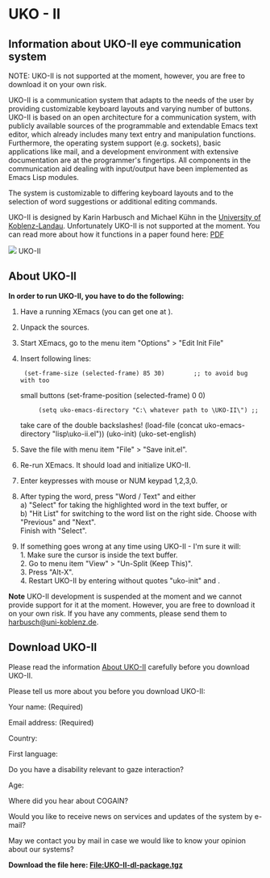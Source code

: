 

# UKO - II

##  Information about UKO-II eye communication system 

NOTE: UKO-II is not supported at the moment, however, you are free to download it on your own risk. 

UKO-II is a communication system that adapts to the needs of the user by providing customizable keyboard layouts and varying number of buttons. UKO-II is based on an open architecture for a communication system, with publicly available sources of the programmable and extendable Emacs text editor, which already includes many text entry and manipulation functions. Furthermore, the operating system support (e.g. sockets), basic applications like mail, and a development environment with extensive documentation are at the programmer's fingertips. All components in the communication aid dealing with input/output have been implemented as Emacs Lisp modules. 

The system is customizable to differing keyboard layouts and to the selection of word suggestions or additional editing commands. 

UKO-II is designed by Karin Harbusch and Michael Kühn in the [University of Koblenz-Landau][3]. Unfortunately UKO-II is not supported at the moment. You can read more about how it functions in a paper found here: [PDF][4]

![][1]
UKO-II



##  About UKO-II 

**In order to run UKO-II, you have to do the following:**  

1. Have a running XEmacs (you can get one at ). 
2. Unpack the sources. 
3. Start XEmacs, go to the menu item "Options" > "Edit Init File" 
4. Insert following lines:  

    
    
        (set-frame-size (selected-frame) 85 30)        ;; to avoid bug with too
    small buttons
        (set-frame-position (selected-frame) 0 0)
    
    
            (setq uko-emacs-directory "C:\ whatever path to \UKO-II\") ;;
    take care of the double backslashes!
            (load-file (concat uko-emacs-directory "lisp\uko-ii.el"))
            (uko-init)
        (uko-set-english)
    

1. Save the file with menu item "File" > "Save init.el". 
2. Re-run XEmacs. It should load and initialize UKO-II. 
3. Enter keypresses with mouse or NUM keypad 1,2,3,0. 
4. After typing the word, press "Word / Text" and either  
a) "Select" for taking the highlighted word in the text buffer, or  
b) "Hit List" for switching to the word list on the right side. Choose with "Previous" and "Next".  
Finish with "Select". 
5. If something goes wrong at any time using UKO-II - I'm sure it will:  
1\. Make sure the cursor is inside the text buffer.  
2\. Go to menu item "View" > "Un-Split (Keep This)".  
3\. Press "Alt-X".  
4\. Restart UKO-II by entering without quotes "uko-init" and .  

**Note** UKO-II development is suspended at the moment and we cannot provide support for it at the moment. However, you are free to download it on your own risk. If you have any comments, please send them to [harbusch@uni-koblenz.de][5]. 

##  Download UKO-II 

Please read the information [About UKO-II][6] carefully before you download UKO-II. 

Please tell us more about you before you download UKO-II: 

Your name: (Required) 

Email address: (Required) 

Country: 

First language: 

Do you have a disability relevant to gaze interaction? 

Age: 

Where did you hear about COGAIN? 

Would you like to receive news on services and updates of the system by e-mail? 

May we contact you by mail in case we would like to know your opinion about our systems? 

  
**Download the file here: [File:UKO-II-dl-package.tgz][7]**

[1]: http://wiki.cogain.org/images/thumb/5/57/UKO-II.jpg/180px-UKO-II.jpg
[2]: http://wiki.cogain.org/skins/common/images/magnify-clip.png
[3]: http://www.uni-koblenz-landau.de/
[4]: http://www.uni-koblenz.de/~harbusch/harbusch-kuehn-eacl2003.pdf
[5]: mailto:harbusch%40uni-koblenz.de
[6]: http://wiki.cogain.org#About_UKO-II
[7]: http://wiki.cogain.org/index.php/File%3AUKO-II-dl-package.tgz "File:UKO-II-dl-package.tgz"

  
<!--stackedit_data:
eyJoaXN0b3J5IjpbLTE3OTIwNTQxMzddfQ==
-->